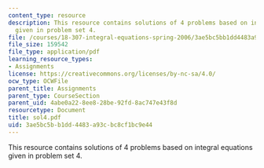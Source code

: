 ```yaml
---
content_type: resource
description: This resource contains solutions of 4 problems based on integral equations
  given in problem set 4.
file: /courses/18-307-integral-equations-spring-2006/3ae5bc5bb1dd4483a93cbc8cf1bc9e44_sol4.pdf
file_size: 159542
file_type: application/pdf
learning_resource_types:
- Assignments
license: https://creativecommons.org/licenses/by-nc-sa/4.0/
ocw_type: OCWFile
parent_title: Assignments
parent_type: CourseSection
parent_uid: 4abe0a22-8ee8-28be-92fd-8ac747e43f8d
resourcetype: Document
title: sol4.pdf
uid: 3ae5bc5b-b1dd-4483-a93c-bc8cf1bc9e44
---
```

This resource contains solutions of 4 problems based on integral equations given in problem set 4.